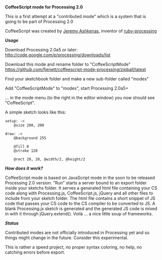 **CoffeeScript mode for Processing 2.0**

This is a first attempt at a "contributed mode" which is a 
system that is going to be part of Processing 2.0

CoffeeScript was created by [Jeremy Ashkenas](https://github.com/jashkenas), inventor of [ruby-processing](https://github.com/jashkenas/ruby-processing)

***Usage***

Download Processing 2.0a5 or later:
http://code.google.com/p/processing/downloads/list

Download this mode and rename folder to "CoffeeScriptMode"
https://github.com/fjenett/coffeescript-mode-processing/zipball/latest

Find your sketchbook folder and make a new sub-folder called "modes"

Add "CoffeeScriptMode" to "modes", start Processing 2.0a5+

... in the mode menu (to the right in the editor window) you
now should see "CoffeeScript".

A simple sketch looks like this:

	setup: ->
		@size 200, 200

	draw: ->
		@background 255
	
		@fill 0
		@stroke 120
	
		@rect 20, 20, @width/2, @height/2


***How does it work?***

CoffeeScript mode is based on JavaScript mode in the soon to be released Processing 2.0 version. "Run" starts a server bound to an export folder inside your sketchs folder. It serves a generated html file containing your CS code along with Processing.js, CoffeeScript.js, jQuery and all other files to include from your sketch folder. The html file contains a short snippet of JS code that passes your CS code to the CS compiler to be converted to JS. A blank Processing.js sketch is generated and the generated JS code is mixed in with it through jQuery.extend(). Voilà ... a nice little soup of frameworks.

***Status***

Contributed modes are not officially introduced in Processing yet and so things might change in the future. Consider this experimental.

This is rather a speed project, no proper syntax coloring, no help, no catching errors before export. 
